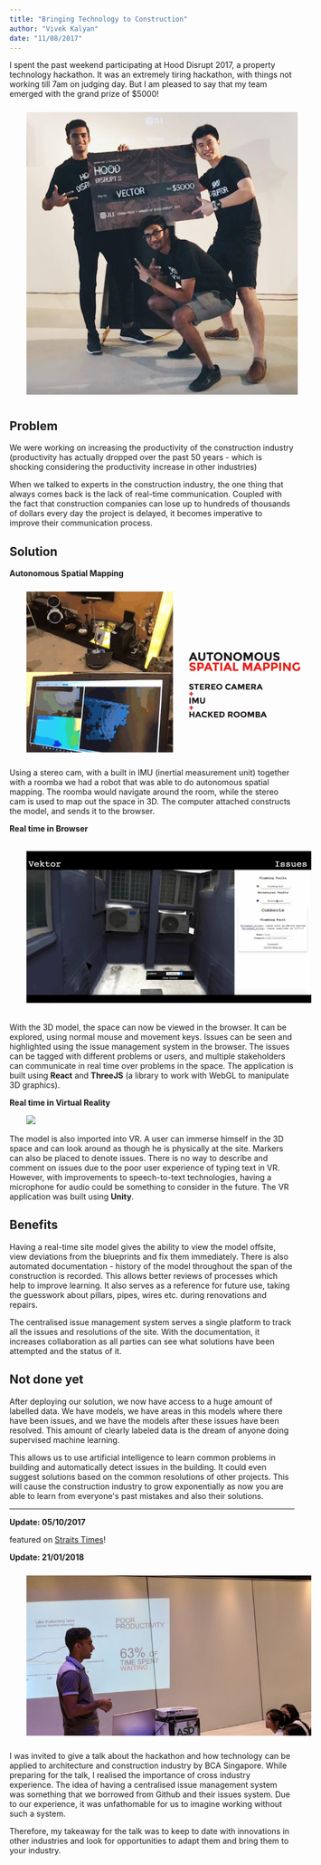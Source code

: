 ```yaml
---
title: "Bringing Technology to Construction"
author: "Vivek Kalyan"
date: "11/08/2017"
---
```


I spent the past weekend participating at Hood Disrupt 2017, a property technology hackathon. It was an extremely tiring hackathon, with things not working till 7am on judging day. But I am pleased to say that my team emerged with the grand prize of $5000!

<img class="center-block" style="padding: 10px 30px" src="/img/hd17-win.png">

## Problem

We were working on increasing the productivity of the construction industry (productivity has actually dropped over the past 50 years - which is shocking considering the productivity increase in other industries)

When we talked to experts in the construction industry, the one thing that always comes back is the lack of real-time communication. Coupled with the fact that construction companies can lose up to hundreds of thousands of dollars every day the project is delayed, it becomes imperative to improve their communication process.

## Solution

**Autonomous Spatial Mapping**

<img style="padding: 10px 30px" src="/img/spatialmapping.gif">

Using a stereo cam, with a built in IMU (inertial measurement unit) together with a roomba we had a robot that was able to do autonomous spatial mapping. The roomba would navigate around the room, while the stereo cam is used to map out the space in 3D. The computer attached constructs the model, and sends it to the browser.

**Real time in Browser**

<img style="padding: 10px 30px" src="/img/browser.gif">

With the 3D model, the space can now be viewed in the browser. It can be explored, using normal mouse and movement keys. Issues can be seen and highlighted using the issue management system in the browser. The issues can be tagged with different problems or users, and multiple stakeholders can communicate in real time over problems in the space. The application is built using **React** and **ThreeJS** (a library to work with WebGL to manipulate 3D graphics).

**Real time in Virtual Reality**

<img style="padding: 0px 30px" src="/img/vr.gif">

The model is also imported into VR. A user can immerse himself in the 3D space and can look around as though he is physically at the site. Markers can also be placed to denote issues. There is no way to describe and comment on issues due to the poor user experience of typing text in VR. However, with improvements to speech-to-text technologies, having a microphone for audio could be something to consider in the future. The VR application was built using **Unity**.

## Benefits

Having a real-time site model gives the ability to view the model offsite, view deviations from the blueprints and fix them immediately. There is also automated documentation - history of the model throughout the span of the construction is recorded. This allows better reviews of processes which help to improve learning. It also serves as a reference for future use, taking the guesswork about pillars, pipes, wires etc. during renovations and repairs.

The centralised issue management system serves a single platform to track all the issues and resolutions of the site. With the documentation, it increases collaboration as all parties can see what solutions have been attempted and the status of it.


## Not done yet

After deploying our solution, we now have access to a huge amount of labelled data. We have models, we have areas in this models where there have been issues, and we have the models after these issues have been resolved. This amount of clearly labeled data is the dream of anyone doing supervised machine learning.


This allows us to use artificial intelligence to learn common problems in building and automatically detect issues in the building. It could even suggest solutions based on the common resolutions of other projects. This will cause the construction industry to grow exponentially as now you are able to learn from everyone's past mistakes and also their solutions.

***

**Update: 05/10/2017**

featured on [Straits Times](http://www.straitstimes.com/business/property/proptech-takes-buildings-beyond-bricks-and-mortar)!

**Update: 21/01/2018**

<img style="padding: 10px 30px" src="/img/bcatalk.jpeg">

I was invited to give a talk about the hackathon and how technology can be applied to architecture and construction industry by BCA Singapore. While preparing for the talk, I realised the importance of cross industry experience. The idea of having a centralised issue management system was something that we borrowed from Github and their issues system. Due to our experience, it was unfathomable for us to imagine working without such a system.

Therefore, my takeaway for the talk was to keep to date with innovations in other industries and look for opportunities to adapt them and bring them to your industry.
